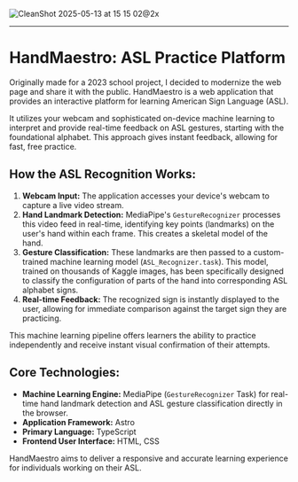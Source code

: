 ![CleanShot 2025-05-13 at 15 15 02@2x](https://github.com/user-attachments/assets/d544c15a-d747-4839-9c2f-103703a9085f)


---
# HandMaestro: ASL Practice Platform

Originally made for a 2023 school project, I decided to modernize the web page and share it with the public. HandMaestro is a web application that provides an interactive platform for learning American Sign Language (ASL).

It utilizes your webcam and sophisticated on-device machine learning to interpret and provide real-time feedback on ASL gestures, starting with the foundational alphabet. This approach gives instant feedback, allowing for fast, free practice.

## How the ASL Recognition Works:

1.  **Webcam Input:** The application accesses your device's webcam to capture a live video stream.
2.  **Hand Landmark Detection:** MediaPipe's `GestureRecognizer` processes this video feed in real-time, identifying key points (landmarks) on the user's hand within each frame. This creates a skeletal model of the hand.
3.  **Gesture Classification:** These landmarks are then passed to a custom-trained machine learning model (`ASL_Recognizer.task`). This model, trained on thousands of Kaggle images, has been specifically designed to classify the configuration of parts of the hand into corresponding ASL alphabet signs.
4.  **Real-time Feedback:** The recognized sign is instantly displayed to the user, allowing for immediate comparison against the target sign they are practicing.

This machine learning pipeline offers learners the ability to practice independently and receive instant visual confirmation of their attempts.

## Core Technologies:

*   **Machine Learning Engine:** MediaPipe (`GestureRecognizer` Task) for real-time hand landmark detection and ASL gesture classification directly in the browser.
*   **Application Framework:** Astro
*   **Primary Language:** TypeScript
*   **Frontend User Interface:** HTML, CSS

HandMaestro aims to deliver a responsive and accurate learning experience for individuals working on their ASL.
